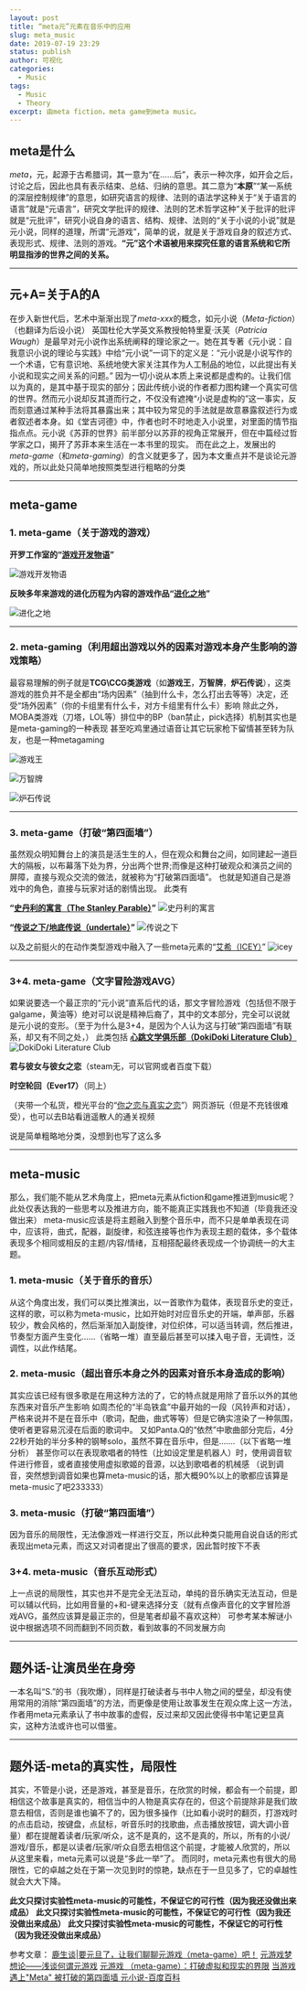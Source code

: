 ```yaml
---
layout: post
title: “meta元”元素在音乐中的应用
slug: meta_music
date: 2019-07-19 23:29
status: publish
author: 可视化
categories: 
  - Music
tags:
  - Music
  - Theory
excerpt: 由meta fiction，meta game到meta music。
---
```


## meta是什么

*meta*，元，起源于古希腊词，其一意为“在......后”，表示一种次序，如开会之后，讨论之后，因此也具有表示结束、总结、归纳的意思。其二意为“**本原**”“某一系统的深层控制规律”的意思，如研究语言的规律、法则的语法学这种关于“关于语言的语言”就是“元语言”，研究文学批评的规律、法则的艺术哲学这种“关于批评的批评就是“元批评”，研究小说自身的语言、结构、规律、法则的“关于小说的小说”就是元小说，同样的道理，所谓“元游戏”，简单的说，就是关于游戏自身的叙述方式、表现形式、规律、法则的游戏。**“元”这个术语被用来探究任意的语言系统和它所明显指涉的世界之间的关系。**

---

## 元+A=关于A的A

在步入新世代后，艺术中渐渐出现了*meta-xxx*的概念，如元小说（*Meta-fiction*）（也翻译为后设小说）
英国杜伦大学英文系教授帕特里夏·沃芙（*Patricia Waugh*）是最早对元小说作出系统阐释的理论家之一。她在其专著《元小说：自我意识小说的理论与实践》中给“元小说”一词下的定义是：“元小说是小说写作的一个术语，它有意识地、系统地使大家关注其作为人工制品的地位，以此提出有关小说和现实之间关系的问题。”
因为一切小说从本质上来说都是虚构的。让我们信以为真的，是其中基于现实的部分；因此传统小说的作者都力图构建一个真实可信的世界。然而元小说却反其道而行之，不仅没有遮掩“小说是虚构的”这一事实，反而刻意通过某种手法将其暴露出来；其中较为常见的手法就是故意暴露叙述行为或者叙述者本身。如《堂吉诃德》中，作者也时不时地走入小说里，对里面的情节指指点点。元小说《苏菲的世界》前半部分以苏菲的视角正常展开，但在中篇经过哲学家之口，揭开了苏菲本来生活在一本书里的现实。
而在此之上，发展出的*meta-game*（和*meta-gaming*）的含义就更多了，因为本文重点并不是谈论元游戏的，所以此处只简单地按照类型进行粗略的分类

----------
## meta-game

### 1. meta-game（关于游戏的游戏）


**开罗工作室的“[游戏开发物语][1]”**

![游戏开发物语][2]

**反映多年来游戏的进化历程为内容的游戏作品“[进化之地][3]”**

![进化之地][4]

----------

### 2. meta-gaming（利用超出游戏以外的因素对游戏本身产生影响的游戏策略）

最容易理解的例子就是**TCG\CCG类游戏**（如**游戏王**，**万智牌**，**炉石传说**），这类游戏的胜负并不是全都由“场内因素”（抽到什么卡，怎么打出去等等）决定，还受“场外因素”（你的卡组里有什么卡，对方卡组里有什么卡）影响
除此之外，MOBA类游戏（刀塔，LOL等）排位中的BP（ban禁止，pick选择）机制其实也是是meta-gaming的一种表现
甚至吃鸡里通过语音让其它玩家枪下留情甚至转为队友，也是一种metagaming

![游戏王][5]

![万智牌][6]

![炉石传说][7]

----------

### 3. meta-game（打破“第四面墙”）

虽然观众明知舞台上的演员是活生生的人，但在观众和舞台之间，如同建起一道巨大的隔板，以布幕落下处为界，分出两个世界;而像是这种打破观众和演员之间的屏障，直接与观众交流的做法，就被称为“打破第四面墙”。
也就是知道自己是游戏中的角色，直接与玩家对话的剧情出现。
此类有

**“[史丹利的寓言（The Stanley Parable）][8]”**
![史丹利的寓言][9]

**“[传说之下/地底传说（undertale）][10]”**
![传说之下][11]

以及之前挺火的在动作类型游戏中融入了一些meta元素的“[艾希（ICEY）][12]”
![icey][13]

----------

### 3+4. meta-game（文字冒险游戏AVG）

如果说要选一个最正宗的“元小说”直系后代的话，那文字冒险游戏（包括但不限于galgame，黄油等）绝对可以说是精神后裔了，其中的文本部分，完全可以说就是元小说的变形。（至于为什么是3+4，是因为个人认为这与打破“第四面墙”有联系，却又有不同之处，）
此类包括
**[心跳文学俱乐部（DokiDoki Literature Club）][14]**
![DokiDoki Literature Club][15]

**君与彼女与彼女之恋**（steam无，可以官网或者百度下载）

**时空轮回（Ever17）**（同上）

（夹带一个私货，橙光平台的“[你之恋与真实之恋][16]”）网页游玩（但是不充钱很难受），也可以去B站看逍遥散人的通关视频

说是简单粗略地分类，没想到也写了这么多

----------


## meta-music

那么，我们能不能从艺术角度上，把meta元素从fiction和game推进到music呢？
此处仅表达我的一些思考以及推进方向，能不能真正实践我也不知道（毕竟我还没做出来）
meta-music应该是将主题融入到整个音乐中，而不只是单单表现在词中，应该将，曲式，配器，副旋律，和弦连接等也作为表现主题的载体，多个载体表现多个相同或相反的主题/内容/情绪，互相搭配最终表现成一个协调统一的大主题。

### 1. meta-music（关于音乐的音乐）

从这个角度出发，我们可以类比推演出，以一首歌作为载体，表现音乐史的变迁，这样的歌，可以称为meta-music，比如开始时对应音乐史的开端，单声部，乐器较少，教会风格的，然后渐渐加入副旋律，对位织体，可以适当转调，然后推进，节奏型方面产生变化......（省略一堆）直至最后甚至可以揉入电子音，无调性，泛调性，以此作结尾。

### 2. meta-music（超出音乐本身之外的因素对音乐本身造成的影响）

其实应该已经有很多歌是在用这种方法的了，它的特点就是用除了音乐以外的其他东西来对音乐产生影响
如周杰伦的“半岛铁盒”中最开始的一段（风铃声和对话），严格来说并不是在音乐中（歌词，配曲，曲式等等）但是它确实渲染了一种氛围，使听者更容易沉浸在后面的歌词中。
又如Panta.Q的“依然”中歌曲部分完后，4分22秒开始的半分多种的钢琴solo，虽然不算在音乐中，但是.......（以下省略一堆分析）
甚至你可以在表现歌唱者的特性（比如设定里是机器人）时，使用调音软件进行修音，或者直接使用虚拟歌姬的音源，以达到歌唱者的机械感
（说到调音，突然想到调音如果也算meta-music的话，那大概90%以上的歌都应该算是meta-music了吧233333）

### 3. meta-music（打破“第四面墙”）

因为音乐的局限性，无法像游戏一样进行交互，所以此种类只能用自说自话的形式表现出meta元素，而这又对词者提出了很高的要求，因此暂时按下不表

### 3+4. meta-music（音乐互动形式）

上一点说的局限性，其实也并不是完全无法互动，单纯的音乐确实无法互动，但是可以辅以代码，比如用音量的+和-键来选择分支（就有点像声音化的文字冒险游戏AVG，虽然应该算是最正宗的，但是笔者却最不喜欢这种）
可参考某本解谜小说中根据选项不同而翻到不同页数，看到故事的不同发展方向

---


## 题外话-让演员坐在身旁

一本名叫“S.”的书（我吹爆），同样是打破读者与书中人物之间的壁垒，却没有使用常用的消除“第四面墙”的方法，而更像是使用让故事发生在观众席上这一方法，作者用meta元素承认了书中故事的虚假，反过来却又因此使得书中笔记更显真实，这种方法或许也可以借鉴。

---

## 题外话-meta的真实性，局限性

其实，不管是小说，还是游戏，甚至是音乐，在欣赏的时候，都会有一个前提，即相信这个故事是真实的，相信当中的人物是真实存在的，但这个前提除非是我们故意去相信，否则是谁也骗不了的，因为很多操作（比如看小说时的翻页，打游戏时的点击启动，按键盘，点鼠标，听音乐时的找歌曲，点击播放按钮，调大调小音量）都在提醒着读者/玩家/听众，这不是真的，这不是真的，所以，所有的小说/游戏/音乐，都是以读者/玩家/听众自愿去相信这个前提，才能被人欣赏的，所以从这里来看，meta元素可以说是“多此一举”了。
而同时，meta元素也有很大的局限性，它的卓越之处在于第一次见到时的惊艳，缺点在于一旦见多了，它的卓越性就会大大下降。



**此文只探讨实验性meta-music的可能性，不保证它的可行性（因为我还没做出来成品）**
**此文只探讨实验性meta-music的可能性，不保证它的可行性（因为我还没做出来成品）**
**此文只探讨实验性meta-music的可能性，不保证它的可行性（因为我还没做出来成品）**

参考文章：
[鹿生谈|要元旦了，让我们聊聊元游戏（meta-game）吧！][17]
[元游戏梦想论——浅谈何谓元游戏][18]
[元游戏 （meta-game）：打破虚拟和现实的界限][19]
[当游戏遇上"Meta" 被打破的第四面墙 ][21]
[元小说-百度百科][20]



[1]: http://www.taptap.com/app/57578
[2]: https://a2.mikusa.cn/2019/07/3144078028.jpg#vwid=315&vhei=560
[3]: https://www.taptap.com/app/72313
[4]: https://a2.mikusa.cn/2019/07/2277137592.jpg#vwid=600&vhei=337
[5]: https://timgsa.baidu.com/timg?image&quality=80&size=b9999_10000&sec=1563561104907&di=232ab11d797175cf6a33fbb3f320cd37&imgtype=0&src=http%3A%2F%2Fimage.9game.cn%2F2017%2F7%2F24%2F17561038.jpg#vwid=600&vhei=337
[6]: https://timgsa.baidu.com/timg?image&quality=80&size=b9999_10000&sec=1563561150016&di=94650c0f0f99ad7ce5ad111f5dca9109&imgtype=0&src=http%3A%2F%2Fimg4.dwstatic.com%2Fwww%2F1709%2F368821169166%2F1504866099893.jpg#vwid=650&vhei=365
[7]: https://timgsa.baidu.com/timg?image&quality=80&size=b9999_10000&sec=1563561215084&di=02f895a6342603c513466d3c680ee193&imgtype=0&src=http%3A%2F%2Fi1.17173cdn.com%2F9ih5jd%2FYWxqaGBf%2Fforum%2Ffiles%2F2014%2F03%2F27%2F150802jpvsqs929hhhae9e.jpg#vwid=1024&vhei=768
[8]: https://store.steampowered.com/app/221910/The_Stanley_Parable/
[9]: https://timgsa.baidu.com/timg?image&quality=80&size=b9999_10000&sec=1563561275291&di=71a435f5dfdfdb0ebd8155fd26d30100&imgtype=0&src=http%3A%2F%2Fblob.steamcn.com%2Fforum%2F201411%2F29%2F151249zpfpi88ci5iff8nf.jpg#vwid=1366&vhei=768
[10]: https://store.steampowered.com/app/391540/Undertale/
[11]: https://timgsa.baidu.com/timg?image&quality=80&size=b9999_10000&sec=1563561352201&di=9b4e0a72cf2e2f549daefc2398cbe1ef&imgtype=0&src=http%3A%2F%2Fi0.hdslb.com%2Fbfs%2Farticle%2F2754a58fe38f02e4b27531ccf69eab6b0613d35b.jpg#vwid=1024&vhei=522
[12]: https://store.steampowered.com/app/553640/
[13]: https://timgsa.baidu.com/timg?image&quality=80&size=b9999_10000&sec=1564156159&di=ddb2b92ac84a0577c0317108d24f422a&imgtype=jpg&er=1&src=http%3A%2F%2Fimg.haote.com%2Fupload%2F201710%2F10%2F1507602946.jpg#vwid=1320&vhei=844
[14]: https://store.steampowered.com/app/698780/Doki_Doki_Literature_Club/
[15]: https://a2.mikusa.cn/2019/07/890639441.jpg#vwid=996&vhei=560
[16]: http://www.66rpg.com/game/243133
[17]: https://www.taptap.com/topic/2106906
[18]: https://tieba.baidu.com/p/5925761509?red_tag=1648931605
[19]: https://baijiahao.baidu.com/s?id=1594163904306277848&wfr=spider&for=pc
[20]: https://baike.baidu.com/item/%E5%85%83%E5%B0%8F%E8%AF%B4/174959?fr=aladdin
[21]: https://www.sohu.com/a/119840184_492141